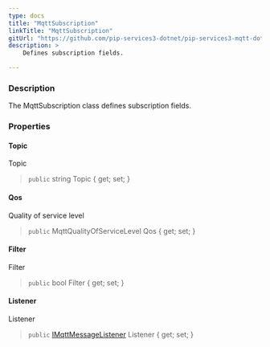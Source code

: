 ```yaml
---
type: docs
title: "MqttSubscription"
linkTitle: "MqttSubscription"
gitUrl: "https://github.com/pip-services3-dotnet/pip-services3-mqtt-dotnet"
description: >
    Defines subscription fields.

---
```


### Description

The MqttSubscription class defines subscription fields.

### Properties



#### Topic
Topic
> `public` string Topic { get; set; }
#### Qos
Quality of service level
> `public` MqttQualityOfServiceLevel Qos { get; set; }
#### Filter
Filter
> `public` bool Filter { get; set; }
#### Listener
Listener
> `public` [IMqttMessageListener](../imqtt_message_listener) Listener { get; set; }



